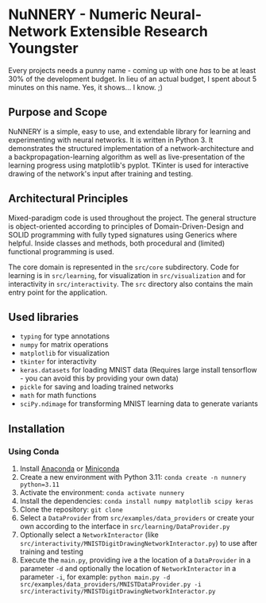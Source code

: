 # NuNNERY - Numeric Neural-Network Extensible Research Youngster 
Every projects needs a punny name - coming up with one *has* to be at least 30% of the development budget. In lieu of an actual budget, I spent about 5 minutes on this name. Yes, it shows... I know. ;)

## Purpose and Scope
NuNNERY is a simple, easy to use, and extendable library for learning and experimenting with neural networks. It is written in Python 3. It demonstrates the structured implementation of a network-architecture and a backpropagation-learning algorithm as well as live-presentation of the learning progress using matplotlib's pyplot. TKinter is used for interactive drawing of the network's input after training and testing. 

## Architectural Principles
Mixed-paradigm code is used throughout the project. The general structure is object-oriented according to principles of Domain-Driven-Design and SOLID programming with fully typed signatures using Generics where helpful. Inside classes and methods, both procedural and (limited) functional programming is used.

The core domain is represented in the `src/core` subdirectory. Code for learning is in `src/learning`, for visualization in `src/visualization` and for interactivity in `src/interactivity`. The `src` directory also contains the main entry point for the application.

## Used libraries
* `typing` for type annotations
* `numpy` for matrix operations
* `matplotlib` for visualization
* `tkinter` for interactivity
* `keras.datasets` for loading MNIST data (Requires large install tensorflow - you can avoid this by providing your own data)
* `pickle` for saving and loading trained networks
* `math` for math functions
* `sciPy.ndimage` for transforming MNIST learning data to generate variants

## Installation

### Using Conda
1. Install [Anaconda](https://www.anaconda.com/distribution/) or [Miniconda](https://docs.conda.io/en/latest/miniconda.html)
2. Create a new environment with Python 3.11: `conda create -n nunnery python=3.11`
3. Activate the environment: `conda activate nunnery`
4. Install the dependencies: `conda install numpy matplotlib scipy keras`
5. Clone the repository: `git clone`
6. Select a `DataProvider` from `src/examples/data_providers` or create your own according to the interface in `src/learning/DataProvider.py`
7. Optionally select a `NetworkInteractor` (like `src/interactivity/MNISTDigitDrawingNetworkInteractor.py`) to use after training and testing
7. Execute the `main.py`, providing ive a the location of a `DataProvider` in a parameter `-d` and optionally the location of  `NetworkInteractor` in a parameter `-i`, for example: `python main.py -d src/examples/data_providers/MNISTDataProvider.py -i src/interactivity/MNISTDigitDrawingNetworkInteractor.py`
